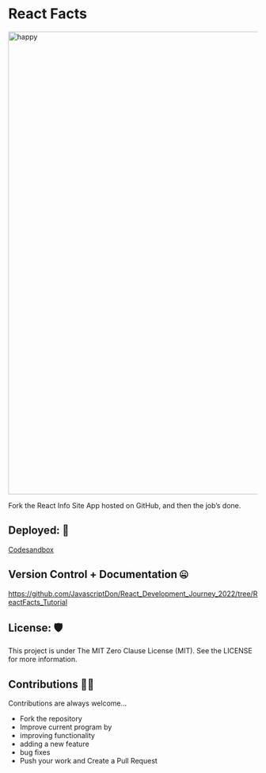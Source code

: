 # React Facts

<img width="934" alt="happy" src="https://user-images.githubusercontent.com/101202952/183247151-67f7a5c9-802b-4e48-bffa-188570cdb030.png">

Fork the React Info Site App hosted on GitHub, and then the job’s done.

## Deployed: 🤯
[Codesandbox](https://3r3tlo.csb.app/)

## Version Control + Documentation 🤐

https://github.com/JavascriptDon/React_Development_Journey_2022/tree/ReactFacts_Tutorial

##  License: 🛡️

This project is under The MIT Zero Clause License (MIT). See the LICENSE for more information.

## Contributions 👨‍💻 

Contributions are always welcome...

- Fork the repository
- Improve current program by
- improving functionality
- adding a new feature
- bug fixes
- Push your work and Create a Pull Request
